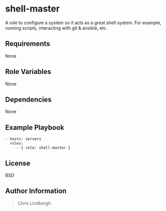 shell-master
=========

A role to configure a system so it acts as a great shell system.  For example, running scripts, interacting with git & ansible, etc.

Requirements
------------

None

Role Variables
--------------

None

Dependencies
------------

None

Example Playbook
----------------

    - hosts: servers
      roles:
         - { role: shell-master }

License
-------

BSD

Author Information
------------------

> Chris Lindbergh
